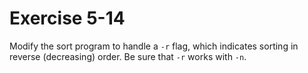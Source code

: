 # Exercise 5-14

Modify the sort program to handle a `-r` flag, which indicates sorting in reverse (decreasing) order. Be sure that
`-r` works with `-n`.
